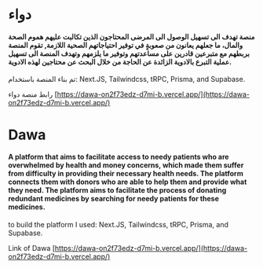 # دواء

#### منصة تهدف الى تسهيل الوصول الى المرضى المحتاجون الذين تكالبت عليهم هموم الصحة والمال، ما جعلهم يعانون من صعوبةٍ في توفير احتياجاتهم الصحية اللازمة, تقوم المنصة بربطهم مع متبرعين قادرين على مساعدتهم وتوفير ما يلزمهم وتهدف المنصة الى تسهيل عملية التبرع بالادوية الزائدة عن الحاجة من خلال البحث عن محتاجين لهذه الادوية.

تم بناء المنصة باستخدام: Next.JS, Tailwindcss, tRPC, Prisma, and Supabase.

رابط منصة دواء [https://dawa-on2f73edz-d7mi-b.vercel.app/](https://dawa-on2f73edz-d7mi-b.vercel.app/)

# Dawa

#### A platform that aims to facilitate access to needy patients who are overwhelmed by health and money concerns, which made them suffer from difficulty in providing their necessary health needs. The platform connects them with donors who are able to help them and provide what they need. The platform aims to facilitate the process of donating redundant medicines by searching for needy patients for these medicines.

to build the platform I used: Next.JS, Tailwindcss, tRPC, Prisma, and Supabase.

Link of Dawa [https://dawa-on2f73edz-d7mi-b.vercel.app/](https://dawa-on2f73edz-d7mi-b.vercel.app/)

